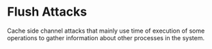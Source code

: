 # Flush Attacks

Cache side channel attacks that mainly use time of
execution of some operations to gather information
about other processes in the system.
